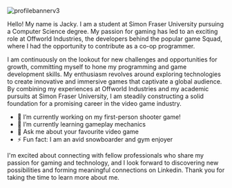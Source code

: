 ![profilebannerv3](https://github.com/JwL-01/JwL-01/assets/38309953/fba2d06c-3187-4024-a91e-01460b46bc07)


Hello! My name is Jacky. I am a student at Simon Fraser University pursuing a Computer Science degree. My passion for gaming has led to an exciting role at Offworld Industries, the developers behind the popular game Squad, where I had the opportunity to contribute as a co-op programmer.

I am continuously on the lookout for new challenges and opportunities for growth, committing myself to hone my programming and game development skills. My enthusiasm revolves around exploring technologies to create innovative and immersive games that captivate a global audience. By combining my experiences at Offworld Industries and my academic pursuits at Simon Fraser University, I am steadily constructing a solid foundation for a promising career in the video game industry.

- 🔭 I’m currently working on my first-person shooter game!
- 🌱 I’m currently learning gameplay mechanics
- 💬 Ask me about your favourite video game
- ⚡ Fun fact: I am an avid snowboarder and gym enjoyer

I'm excited about connecting with fellow professionals who share my passion for gaming and technology, and I look forward to discovering new possibilities and forming meaningful connections on Linkedin. Thank you for taking the time to learn more about me.

<!--
**JwL-01/JwL-01** is a ✨ _special_ ✨ repository because its `README.md` (this file) appears on your GitHub profile.

Here are some ideas to get you started:

- 🔭 I’m currently working on ...
- 🌱 I’m currently learning ...
- 👯 I’m looking to collaborate on ...
- 🤔 I’m looking for help with ...
- 💬 Ask me about ...
- 📫 How to reach me: ...
- 😄 Pronouns: ...
- ⚡ Fun fact: ...
-->
